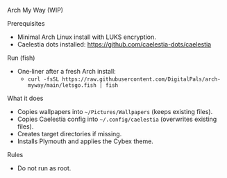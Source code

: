 Arch My Way (WIP)

Prerequisites
- Minimal Arch Linux install with LUKS encryption.
- Caelestia dots installed: https://github.com/caelestia-dots/caelestia

Run (fish)
- One‑liner after a fresh Arch install:
  - `curl -fsSL https://raw.githubusercontent.com/DigitalPals/arch-myway/main/letsgo.fish | fish`

What it does
- Copies wallpapers into `~/Pictures/Wallpapers` (keeps existing files).
- Copies Caelestia config into `~/.config/caelestia` (overwrites existing files).
- Creates target directories if missing.
- Installs Plymouth and applies the Cybex theme.

Rules
- Do not run as root.
